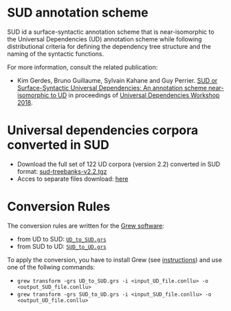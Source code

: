 # SUD annotation scheme

SUD id a surface-syntactic annotation scheme that is near-isomorphic to the Universal Dependencies (UD) annotation scheme while following distributional criteria for defining the dependency tree structure and
the naming of the syntactic functions.

For more information, consult the related publication:

 * Kim Gerdes, Bruno Guillaume, Sylvain Kahane and Guy Perrier. [SUD or Surface-Syntactic Universal Dependencies: An annotation scheme near-isomorphic to UD](http://universaldependencies.org/udw18/PDFs/33_Paper.pdf) in proceedings of [Universal Dependencies Workshop 2018](http://universaldependencies.org/udw18/).

# Universal dependencies corpora converted in SUD

 * Download the full set of 122 UD corpora (version 2.2) converted in SUD format: [sud-treebanks-v2.2.tgz](http://www.grew.fr/download/sud-treebanks-v2.2.tgz)
 * Acces to separate files download: [here](sud-treebanks-v2.2.md)

# Conversion Rules

The conversion rules are written for the [Grew software](http://grew.fr):

 * from UD to SUD: [`UD_to_SUD.grs`](https://gitlab.inria.fr/grew/SUD/blob/UDW18/grs/UD_to_SUD.grs)
 * from SUD to UD: [`SUD_to_UD.grs`](https://gitlab.inria.fr/grew/SUD/blob/UDW18/grs/SUD_to_UD.grs)

To apply the conversion, you have to install Grew (see [instructions](http://grew.fr/install)) and use one of the follwing commands:

 * `grew transform -grs UD_to_SUD.grs -i <input_UD_file.conllu> -o <output_SUD_file.conllu>`
 * `grew transform -grs SUD_to_UD.grs -i <input_SUD_file.conllu> -o <output_UD_file.conllu>`
